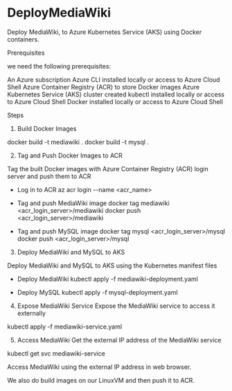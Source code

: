 # DeployMediaWiki

Deploy MediaWiki, to Azure Kubernetes Service (AKS) using Docker containers.

Prerequisites

we need the following prerequisites:

An Azure subscription
Azure CLI installed locally or access to Azure Cloud Shell
Azure Container Registry (ACR) to store Docker images
Azure Kubernetes Service (AKS) cluster created
kubectl installed locally or access to Azure Cloud Shell
Docker installed locally or access to Azure Cloud Shell


Steps

1. Build Docker Images

docker build -t mediawiki .
docker build -t mysql .

2. Tag and Push Docker Images to ACR 

Tag the built Docker images with Azure Container Registry (ACR) login server and push them to ACR

* Log in to ACR
az acr login --name <acr_name>

* Tag and push MediaWiki image
docker tag mediawiki <acr_login_server>/mediawiki
docker push <acr_login_server>/mediawiki

* Tag and push MySQL image
docker tag mysql <acr_login_server>/mysql
docker push <acr_login_server>/mysql

3. Deploy MediaWiki and MySQL to AKS

Deploy MediaWiki and MySQL to AKS using the Kubernetes manifest files

* Deploy MediaWiki
kubectl apply -f mediawiki-deployment.yaml

* Deploy MySQL
kubectl apply -f mysql-deployment.yaml


4. Expose MediaWiki Service
Expose the MediaWiki service to access it externally

kubectl apply -f mediawiki-service.yaml

5. Access MediaWiki
Get the external IP address of the MediaWiki service

kubectl get svc mediawiki-service

Access MediaWiki using the external IP address in web browser.

We also do build images on our LinuxVM and then push it to ACR.
